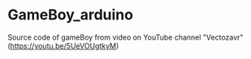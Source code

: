 # GameBoy_arduino
Source code of gameBoy from video on YouTube channel "Vectozavr" (https://youtu.be/5UeVOUgtkyM)
